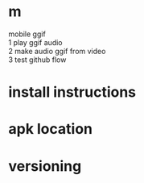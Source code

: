 # m
mobile ggif  
1 play ggif audio  
2 make audio ggif from video  
3 test github flow  

# install instructions  
# apk location  
# versioning  

